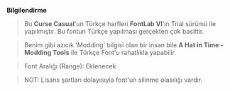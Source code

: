 **Bilgilendirme**
> Bu **Curse Casual**'un Türkçe harfleri **FontLab VI**'ın Trial sürümü ile yapılmıştır. Bu fontun Türkçe yapılması gerçekten çok basittir.

> Benim gibi azıcık 'Modding' bilgisi olan bir insan bile **A Hat in Time - Modding Tools** ile Türkçe Font'u rahatlıkla yapabilir.

> Font Aralığı (Range): Eklenecek

> NOT: Lisans şartları dolayısıyla font'un silinme olasılığı vardır.
